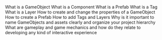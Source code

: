 What is a GameObject
What is a Component
What is a Prefab
What is a Tag
What is a Layer
How to create and change the properties of a GameObject
How to create a Prefab
How to add Tags and Layers
Why is it important to name GameObjects and assets clearly and organize your project hierarchy
What are gameplay and game mechanics and how do they relate to developing any kind of interactive experience